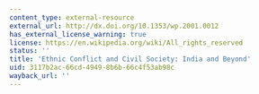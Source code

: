 ```yaml
---
content_type: external-resource
external_url: http://dx.doi.org/10.1353/wp.2001.0012
has_external_license_warning: true
license: https://en.wikipedia.org/wiki/All_rights_reserved
status: ''
title: 'Ethnic Conflict and Civil Society: India and Beyond'
uid: 3117b2ac-66cd-4949-8b6b-66c4f53ab98c
wayback_url: ''
---
```

